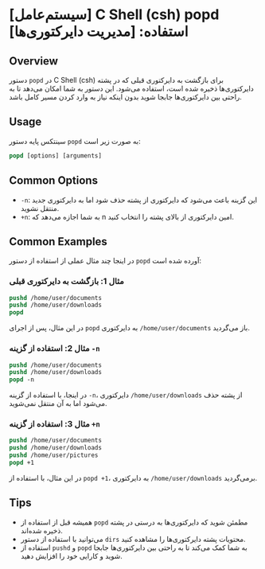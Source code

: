 # [سیستم‌عامل] C Shell (csh) popd استفاده: [مدیریت دایرکتوری‌ها]

## Overview
دستور `popd` در C Shell (csh) برای بازگشت به دایرکتوری قبلی که در پشته دایرکتوری‌ها ذخیره شده است، استفاده می‌شود. این دستور به شما امکان می‌دهد تا به راحتی بین دایرکتوری‌ها جابجا شوید بدون اینکه نیاز به وارد کردن مسیر کامل باشد.

## Usage
سینتکس پایه دستور `popd` به صورت زیر است:

```csh
popd [options] [arguments]
```

## Common Options
- `-n`: این گزینه باعث می‌شود که دایرکتوری از پشته حذف شود اما به دایرکتوری جدید منتقل نشوید.
- `+n`: به شما اجازه می‌دهد که n امین دایرکتوری از بالای پشته را انتخاب کنید.

## Common Examples
در اینجا چند مثال عملی از استفاده از دستور `popd` آورده شده است:

### مثال 1: بازگشت به دایرکتوری قبلی
```csh
pushd /home/user/documents
pushd /home/user/downloads
popd
```
در این مثال، پس از اجرای `popd` به دایرکتوری `/home/user/documents` باز می‌گردید.

### مثال 2: استفاده از گزینه `-n`
```csh
pushd /home/user/documents
pushd /home/user/downloads
popd -n
```
در اینجا، با استفاده از گزینه `-n`، دایرکتوری `/home/user/downloads` از پشته حذف می‌شود اما به آن منتقل نمی‌شوید.

### مثال 3: استفاده از گزینه `+n`
```csh
pushd /home/user/documents
pushd /home/user/downloads
pushd /home/user/pictures
popd +1
```
در این مثال، با استفاده از `popd +1`، به دایرکتوری `/home/user/downloads` برمی‌گردید.

## Tips
- همیشه قبل از استفاده از `popd` مطمئن شوید که دایرکتوری‌ها به درستی در پشته ذخیره شده‌اند.
- می‌توانید با استفاده از دستور `dirs` محتویات پشته دایرکتوری‌ها را مشاهده کنید.
- استفاده از `pushd` و `popd` به شما کمک می‌کند تا به راحتی بین دایرکتوری‌ها جابجا شوید و کارایی خود را افزایش دهید.